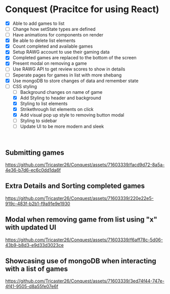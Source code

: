 # Conquest (Pracitce for using React)

- [x] Able to add games to list
- [ ] Change how setState types are defined
- [ ] Have animations for components on render
- [x] Be able to delete list elements
- [x] Count completed and available games
- [x] Setup RAWG account to use their gaming data
- [x] Completed games are replaced to the bottom of the screen
- [x] Present modal on removing a game
- [ ] Use RAWG API to get review scores to show in details
- [ ] Seperate pages for games in list with more shebang
- [x] Use mongoDB to store changes of data and remember state
- [ ] CSS styling
  - [ ] Background changes on name of game
  - [x] Add Styling to header and background
  - [x] Styling to list elements
  - [x] Strikethrough list elements on click
  - [x] Add visual pop up style to removing button modal
  - [ ] Styling to sidebar
  - [ ] Update UI to be more modern and sleek

<br />

## Submitting games

https://github.com/Tricaster26/Conquest/assets/71603339/facd9d72-8a5a-4e36-b7d6-ec6c0dd1da6f

## Extra Details and Sorting completed games

https://github.com/Tricaster26/Conquest/assets/71603339/220e22e5-919c-483f-b2b1-f9a91e9e1930

## Modal when removing game from list using "x" with updated UI

https://github.com/Tricaster26/Conquest/assets/71603339/f6aff78c-5d06-43b9-b8d3-e9d33d3023ce

## Showcasing use of mongoDB when interacting with a list of games

https://github.com/Tricaster26/Conquest/assets/71603339/3ed74f44-747e-4f41-9505-d8a55fe07e6f



